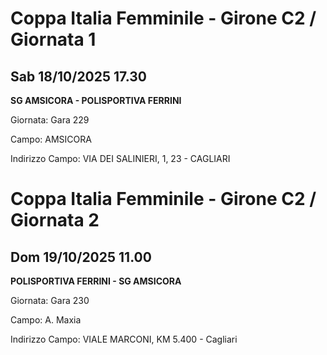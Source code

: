 # Coppa Italia Femminile  - Girone C2 / Giornata 1
## Sab 18/10/2025 17.30

<strong>SG AMSICORA - POLISPORTIVA FERRINI</strong>

Giornata: Gara 229

Campo: AMSICORA 

Indirizzo Campo:  VIA DEI SALINIERI, 1, 23 - CAGLIARI


# Coppa Italia Femminile  - Girone C2 / Giornata 2
## Dom 19/10/2025 11.00

<strong>POLISPORTIVA FERRINI - SG AMSICORA</strong>

Giornata: Gara 230

Campo: A. Maxia 

Indirizzo Campo:  VIALE MARCONI, KM 5.400 - Cagliari


